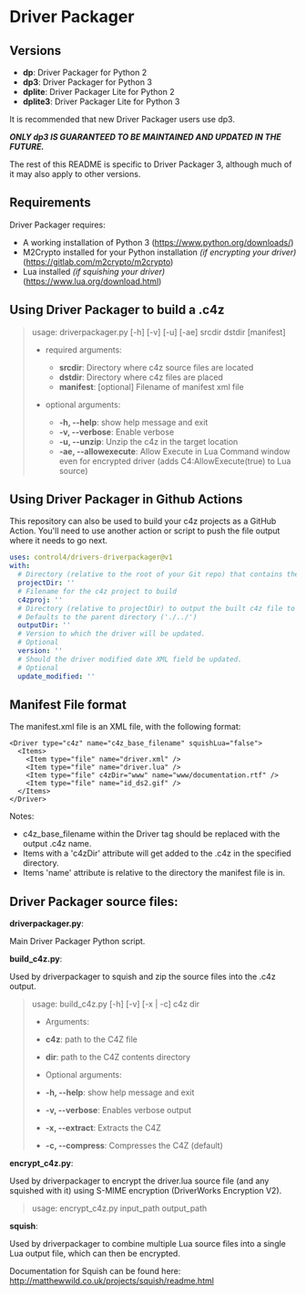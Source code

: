 # Driver Packager


## Versions
* **dp**: Driver Packager for Python 2
* **dp3**: Driver Packager for Python 3
* **dplite**: Driver Packager Lite for Python 2
* **dplite3**: Driver Packager Lite for Python 3

It is recommended that new Driver Packager users use dp3.

_**ONLY dp3 IS GUARANTEED TO BE MAINTAINED AND UPDATED IN THE FUTURE.**_

The rest of this README is specific to Driver Packager 3, although much of it may also apply to other versions.


## Requirements

Driver Packager requires:
* A working installation of Python 3 (https://www.python.org/downloads/)
* M2Crypto installed for your Python installation _(if encrypting your driver)_ (https://gitlab.com/m2crypto/m2crypto)
* Lua installed _(if squishing your driver)_ (https://www.lua.org/download.html)


## Using Driver Packager to build a .c4z

> usage: driverpackager.py [-h] [-v] [-u] [-ae] srcdir dstdir [manifest]
>
> * required arguments:
>   * **srcdir**: Directory where c4z source files are located
>   * **dstdir**: Directory where c4z files are placed
>   * **manifest**: [optional] Filename of manifest xml file
>
> * optional arguments:
>   * **-h, --help**: show help message and exit
>   * **-v, --verbose**: Enable verbose
>   * **-u, --unzip**: Unzip the c4z in the target location
>   * **-ae, --allowexecute**: Allow Execute in Lua Command window even for encrypted driver (adds C4:AllowExecute(true) to Lua source)

## Using Driver Packager in Github Actions

This repository can also be used to build your c4z projects as a GitHub Action.
You'll need to use another action or script to push the file output where it needs to go next.

```yaml
uses: control4/drivers-driverpackager@v1
with:
  # Directory (relative to the root of your Git repo) that contains the .c4zproj to build
  projectDir: ''
  # Filename for the c4z project to build
  c4zproj: ''
  # Directory (relative to projectDir) to output the built c4z file to
  # Defaults to the parent directory ('./../')
  outputDir: ''
  # Version to which the driver will be updated.
  # Optional
  version: ''
  # Should the driver modified date XML field be updated.
  # Optional
  update_modified: ''
```

## Manifest File format

The manifest.xml file is an XML file, with the following format:

```
<Driver type="c4z" name="c4z_base_filename" squishLua="false">
  <Items>
    <Item type="file" name="driver.xml" />
    <Item type="file" name="driver.lua" />
    <Item type="file" c4zDir="www" name="www/documentation.rtf" />
    <Item type="file" name="id_ds2.gif" />
  </Items>
</Driver>
```

Notes:

* c4z_base_filename within the Driver tag should be replaced with the output .c4z name.
* Items with a 'c4zDir' attribute will get added to the .c4z in the specified directory.
* Items 'name' attribute is relative to the directory the manifest file is in.

## Driver Packager source files:

**driverpackager.py**:

Main Driver Packager Python script.

**build_c4z.py**:

Used by driverpackager to squish and zip the source files into the .c4z output.

>usage: build_c4z.py [-h] [-v] [-x | -c] c4z dir
>
>* Arguments:
>  * **c4z**: path to the C4Z file
>  * **dir**: path to the C4Z contents directory
>
>* Optional arguments:
>  * **-h, --help**: show help message and exit
>  * **-v, --verbose**: Enables verbose output
>  * **-x, --extract**: Extracts the C4Z
>  * **-c, --compress**: Compresses the C4Z (default)


**encrypt_c4z.py**:

Used by driverpackager to encrypt the driver.lua source file (and any squished with it) using S-MIME encryption (DriverWorks Encryption V2).

>usage: encrypt_c4z.py input_path output_path


**squish**:

Used by driverpackager to combine multiple Lua source files into a single Lua output file, which can then be encrypted.

Documentation for Squish can be found here: http://matthewwild.co.uk/projects/squish/readme.html

